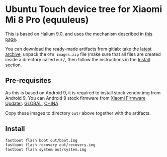 # Ubuntu Touch device tree for Xiaomi Mi 8 Pro (equuleus)

This is based on Halium 9.0, and uses the mechanism described in [this page](https://github.com/ubports/porting-notes/wiki/GitLab-CI-builds-for-devices-based-on-halium_arm64-(Halium-9)).

You can download the ready-made artifacts from gitlab: take the [latest archive](https://github.com/ubports-dipper/xiaomi-dipper/suites/4028909010/artifacts/101927864e), unpack the `OTA images.zip` file (make sure that all files are created inside a directory called `out/`, then follow the instructions in the [Install](#install) section.

## Pre-requisites

As this is based on Android 9, it is required to install stock vendor.img from Android 9. You can Android 9 stock firmware from [Xiaomi Firmware Updater](https://xiaomifirmwareupdater.com/). [GLOBAL](https://github.com/TryHardDood/mi-vendor-updater/releases/download/equuleus_global-stable/fw-vendor_equuleus_miui_MI8UDGlobal_V11.0.5.0.PECMIXM_390eb435f5_9.0.zip), [CHINA](https://github.com/TryHardDood/mi-vendor-updater/releases/download/equuleus-stable/fw-vendor_equuleus_miui_MI8UD_V11.0.3.0.PECCNXM_88e4eae066_9.0.zip)

Copy these images to directory `out/` above together with the artifacts.

## Install

```bash
fastboot flash boot out/boot.img
fastboot flash recovery out/recovery.img
fastboot flash system out/system.img
```

